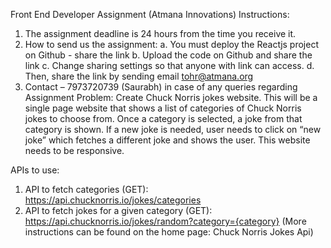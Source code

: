 Front End Developer Assignment (Atmana Innovations)
Instructions:
1. The assignment deadline is 24 hours from the time you receive it.
2. How to send us the assignment:
a. You must deploy the Reactjs project on Github - share the link
b. Upload the code on Github and share the link
c. Change sharing settings so that anyone with link can access.
d. Then, share the link by sending email tohr@atmana.org
3. Contact – 7973720739 (Saurabh) in case of any queries regarding
Assignment
Problem:
Create Chuck Norris jokes website. This will be a single page website that
shows a list of categories of Chuck Norris jokes to choose from. Once a
category is selected, a joke from that category is shown. If a new joke is needed,
user needs to click on “new joke” which fetches a different joke and shows the
user. This website needs to be responsive.

APIs to use:
1. API to fetch categories (GET): https://api.chucknorris.io/jokes/categories
2. API to fetch jokes for a given category (GET):
https://api.chucknorris.io/jokes/random?category={category}
(More instructions can be found on the home page: Chuck Norris Jokes Api)